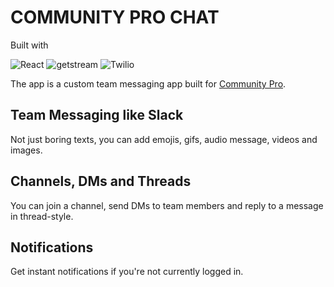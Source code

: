 # COMMUNITY PRO CHAT

Built with

![React](https://img.shields.io/badge/react-%2320232a.svg?style=for-the-badge&logo=react&logoColor=%2361DAFB) ![getstream](https://img.shields.io/badge/getstream-%20-white?style=for-the-badge) ![Twilio](https://img.shields.io/badge/twilio-%20-white?style=for-the-badge&logo=twilio&logoColor=%f22f46)

The app is a custom team messaging app built for [Community Pro](https://github.com/CommunityPro).

## Team Messaging like Slack

Not just boring texts, you can add emojis, gifs, audio message, videos and images.

## Channels, DMs and Threads

You can join a channel, send DMs to team members and reply to a message in thread-style.

## Notifications

Get instant notifications if you're not currently logged in.

